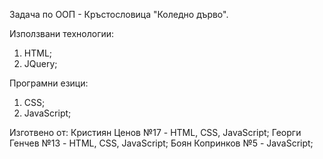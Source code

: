 Задача по ООП - Кръстословица "Коледно дърво".

Използвани технологии:
1. HTML;
2. JQuery;

Програмни езици:
1. CSS;
2. JavaScript;

Изготвено от:
 Кристиян Ценов №17 - HTML, CSS, JavaScript;
 Георги Генчев №13 - HTML, CSS, JavaScript;
 Боян Копринков №5 - JavaScript;
